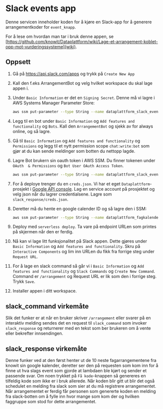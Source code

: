 # Slack events app
Denne servicen inneholder koden for å kjøre en Slack-app for å generere arrangementkoder for
```event_knapp```.

For å lese om hvordan man tar i bruk denne appen, se
[https://github.com/knowit/Dataplattform/wiki/Lage-et-arrangement-koblet-opp-mot-vurderingssysteme](wiki).

## Oppsett

1. Gå på https://api.slack.com/apps og trykk på `Create New App`
2. Kall den f.eks ArrangementBot og velg hvilket workspace du skal lage appen i.
3.
    Under `Basic Information` er det en `Signing Secret`. Denne må vi lagre i AWS Systems Manager Parameter Store:

    ```bash
    aws ssm put-parameter --type String --name dataplattform_slack_event_app_secret  --tags Key=Project,Value=Dataplattform --value <verdi>
    ```
4.
    Legg til en bot under `Basic Information` og `Add features and functionality` og `Bots`. Kall den `ArrangementBot` og sjekk av for always online, og så lagre.
5.
    Gå til `Basic Information` og `Add features and functionality` og `Permissions` og legg til et nytt permission scope `chat:write:bot` som gjør at du kan sende meldinger som botten du nettopp lagde.

6.
    Lagre Bot brukern sin oauth token i AWS SSM. Du finner tokenen under `OAuth  & Permissions` og `Bot User OAuth Access Token`.

    ```bash
    aws ssm put-parameter --type String --name dataplattform_slack_event_oauth --tags Key=Project,Value=Dataplattform --value xoxb-...
    ```
7.
    For å deploye trenger du en ```creds.json```. Vi har et eget ```Dataplattform```-prosjekt i [Google API console](https://console.developers.google.com/apis/credentials). Lag en service account på prosjektet og velg json når du lagrer credentialsene. Lagre som ```slack_response/creds.json```.
8.
    Deretter må du hente en google calender ID og så lagre den i SSM:
    ```bash
    aws ssm put-parameter --type String --name dataplattform_fagkalender_id  --tags Key=Project,Value=Dataplattform --value ....@group.calendar.google.com
    ```
9.
    Deploy med ```serverless deploy```. Ta vare på endpoint URLen som printes på skjermen når den er ferdig.

10. 
    Nå kan vi lage litt funksjonalitet på Slack appen. Dette gjøres under `Basic Information` og `Add features and functionality`. Skru på `Interactive Components` og lim inn URLen du fikk fra forrige steg under `Request URL`.

11.
    For å lage en slack command så går vi i `Basic Information` og `Add features and functionality` og `Slack Commands` og `Create New Command`. Command er `/arrangement` og Request URL er lik som den i forrige steg. Trykk `Save`.

12.
    Installer appen i ditt workspace.


## slack_command virkemåte
Slik det funker er at når en bruker skriver ```/arrangement``` eller svarer på en interaktiv
melding sendes det en request til ```slack_command``` som invoker ```slack_response``` og
returnerer med en tekst som ber brukeren om å vente eller bekrefter innsendingen.


## slack_response virkemåte
Denne funker ved at den først henter ut de 10 neste fagarrangementene fra knowit sin google
kalender, deretter ser den på requesten som kom inn for å finne ut hva slags event som gjorde at
lambdaen ble kjørt og sender et passende svar. Om noen trykket på ```Få kode```-knappen så
genereres en tilfeldig kode som ikke er i bruk allerede. Når koden blir gitt ut blir det også
schedulet en melding fra slack som sier at du må registrere
arrangementet. Når arrangementet er ferdig får personen som genererte koden en melding fra
slack-botten om å fylle inn hvor mange som kom der og hvilken faggruppe som stod for dette
arrangementet.
